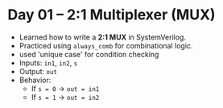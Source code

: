 # Day 01 – 2:1 Multiplexer (MUX)

- Learned how to write a **2:1 MUX** in SystemVerilog.
- Practiced using `always_comb` for combinational logic.
- used 'unique case' for condition checking 
- Inputs: `in1`, `in2`, `s`
- Output: `out`
- Behavior: 
  - If `s = 0` → `out = in1`
  - If `s = 1` → `out = in2`
